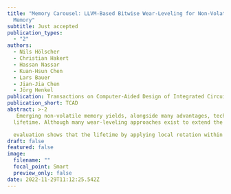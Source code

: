 ```yaml
---
title: "Memory Carousel: LLVM-Based Bitwise Wear-Leveling for Non-Volatile Main
  Memory"
subtitle: Just accepted
publication_types:
  - "2"
authors:
  - Nils Hölscher
  - Christian Hakert
  - Hassan Nassar
  - Kuan-Hsun Chen
  - Lars Bauer
  - Jian-Jia Chen
  - Jörg Henkel
publication: Transactions on Computer-Aided Design of Integrated Circuits and Systems
publication_short: TCAD
abstract: >-2
   Emerging non-volatile memory yields, alongside many advantages, technical shortcomings, such as reduced cell
  lifetime. Although many wear-leveling approaches exist to extend the lifetime of such memories, usually a trade-off for the granularity of wear-leveling has to be made. Due to iterative write schemes (repeatedly sense and write), wear-out of memory in certain systems is directly dependant on the written bit value and thus can be highly imbalanced, requiring dedicated bit-wise wear-leveling. Such a bit-wise wear-leveling so far has only been proposed together with a special hardware support. However, if no dedicated hardware solutions are available, especially for commercial off-the-shelf systems with non-volatile memories, a software solution can be crucial for the system lifetime. In this work, we propose entirely software-based bit-wise wearleveling, where the position of bits within CPU words in main memory is rotated on a regular basis. We leverage the LLVM intermediate representation to adjust load and store operations of the application with a custom compiler pass. Experimental

  evaluation shows that the lifetime by applying local rotation within the CPU word can be extended by a factor of up to 21×. We also show that our method can incorporate with coarser-grained wear-leveling, e.g. on block granularity and assist achievement of higher lifetime improvements.
draft: false
featured: false
image:
  filename: ""
  focal_point: Smart
  preview_only: false
date: 2022-11-29T11:12:25.542Z
---
```

